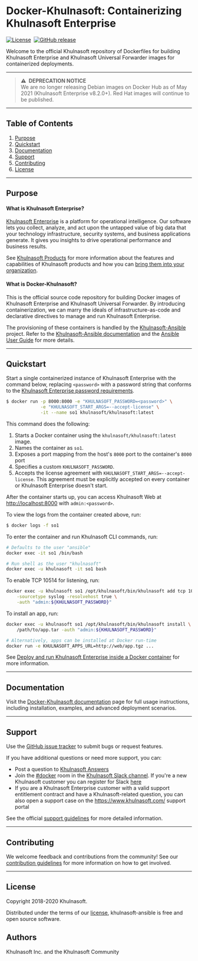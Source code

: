 # Docker-Khulnasoft: Containerizing Khulnasoft Enterprise

[![License](https://img.shields.io/badge/License-Apache%202.0-blue.svg)](https://opensource.org/licenses/Apache-2.0)&nbsp;
[![GitHub release](https://img.shields.io/github/v/tag/khulnasoft/docker-khulnasoft?sort=semver&label=Version)](https://github.com/khulnasoft/docker-khulnasoft/releases)

Welcome to the official Khulnasoft repository of Dockerfiles for building Khulnasoft Enterprise and Khulnasoft Universal Forwarder images for containerized deployments.

----

> :warning:&ensp;**DEPRECATION NOTICE**  
We are no longer releasing Debian images on Docker Hub as of May 2021 (Khulnasoft Enterprise v8.2.0+).
Red Hat images will continue to be published.

----

## Table of Contents

1. [Purpose](#purpose)
1. [Quickstart](#quickstart)
1. [Documentation](#documentation)
1. [Support](#support)
1. [Contributing](#contributing)
1. [License](#license)

----

## Purpose

#### What is Khulnasoft Enterprise?
[Khulnasoft Enterprise](https://www.khulnasoft.com/en_us/software/khulnasoft-enterprise.html) is a platform for operational intelligence. Our software lets you collect, analyze, and act upon the untapped value of big data that your technology infrastructure, security systems, and business applications generate. It gives you insights to drive operational performance and business results.

See [Khulnasoft Products](https://www.khulnasoft.com/en_us/software.html) for more information about the features and capabilities of Khulnasoft products and how you can [bring them into your organization](https://www.khulnasoft.com/en_us/enterprise-data-platform.html).

#### What is Docker-Khulnasoft?
This is the official source code repository for building Docker images of Khulnasoft Enterprise and Khulnasoft Universal Forwarder. By introducing containerization, we can marry the ideals of infrastructure-as-code and declarative directives to manage and run Khulnasoft Enterprise.

The provisioning of these containers is handled by the [Khulnasoft-Ansible](https://github.com/khulnasoft/khulnasoft-ansible) project. Refer to the [Khulnasoft-Ansible documentation](https://khulnasoft.github.io/khulnasoft-ansible/) and the [Ansible User Guide](https://docs.ansible.com/ansible/latest/user_guide/index.html) for more details.

----

## Quickstart

Start a single containerized instance of Khulnasoft Enterprise with the command below, replacing `<password>` with a password string that conforms to the [Khulnasoft Enterprise password requirements](https://docs.khulnasoft.com/Documentation/Khulnasoft/latest/Security/Configurepasswordsinspecfile).
```bash
$ docker run -p 8000:8000 -e "KHULNASOFT_PASSWORD=<password>" \
             -e "KHULNASOFT_START_ARGS=--accept-license" \
             -it --name so1 khulnasoft/khulnasoft:latest
```

This command does the following:
1. Starts a Docker container using the `khulnasoft/khulnasoft:latest` image.
1. Names the container as `so1`.
1. Exposes a port mapping from the host's `8000` port to the container's `8000` port
1. Specifies a custom `KHULNASOFT_PASSWORD`.
1. Accepts the license agreement with `KHULNASOFT_START_ARGS=--accept-license`. This agreement must be explicitly accepted on every container or Khulnasoft Enterprise doesn't start.

After the container starts up, you can access Khulnasoft Web at <http://localhost:8000> with `admin:<password>`.

To view the logs from the container created above, run:
```bash
$ docker logs -f so1
```

To enter the container and run Khulnasoft CLI commands, run:
```bash
# Defaults to the user "ansible"
docker exec -it so1 /bin/bash

# Run shell as the user "khulnasoft"
docker exec -u khulnasoft -it so1 bash
```

To enable TCP 10514 for listening, run:
```bash
docker exec -u khulnasoft so1 /opt/khulnasoft/bin/khulnasoft add tcp 10514 \
    -sourcetype syslog -resolvehost true \
    -auth "admin:${KHULNASOFT_PASSWORD}"
```

To install an app, run:
```bash
docker exec -u khulnasoft so1 /opt/khulnasoft/bin/khulnasoft install \
	/path/to/app.tar -auth "admin:${KHULNASOFT_PASSWORD}"

# Alternatively, apps can be installed at Docker run-time
docker run -e KHULNASOFT_APPS_URL=http://web/app.tgz ...
```

See [Deploy and run Khulnasoft Enterprise inside a Docker container](https://docs.khulnasoft.com/Documentation/Khulnasoft/latest/Installation/DeployandrunKhulnasoftEnterpriseinsideDockercontainers) for more information.

---

## Documentation
Visit the [Docker-Khulnasoft documentation](https://khulnasoft.github.io/docker-khulnasoft/) page for full usage instructions, including installation, examples, and advanced deployment scenarios.

---

## Support
Use the [GitHub issue tracker](https://github.com/khulnasoft/docker-khulnasoft/issues) to submit bugs or request features.

If you have additional questions or need more support, you can:
* Post a question to [Khulnasoft Answers](http://answers.khulnasoft.com)
* Join the [#docker](https://khulnasoft-usergroups.slack.com/messages/C1RH09ERM/) room in the [Khulnasoft Slack channel](http://khulnasoft-usergroups.slack.com). If you're a new Khulnasoft customer you can register for Slack [here](http://splk.it/slack)
* If you are a Khulnasoft Enterprise customer with a valid support entitlement contract and have a Khulnasoft-related question, you can also open a support case on the https://www.khulnasoft.com/ support portal

See the official [support guidelines](docs/SUPPORT.md) for more detailed information.

---

## Contributing
We welcome feedback and contributions from the community! See our [contribution guidelines](docs/CONTRIBUTING.md) for more information on how to get involved.

---

## License
Copyright 2018-2020 Khulnasoft.

Distributed under the terms of our [license](docs/LICENSE.md), khulnasoft-ansible is free and open source software.

## Authors
Khulnasoft Inc. and the Khulnasoft Community
